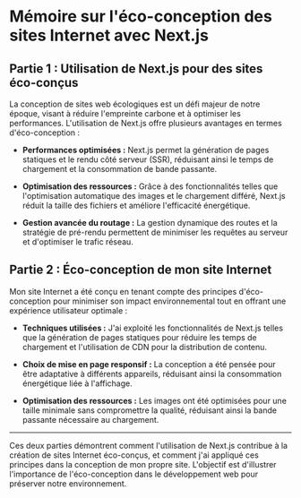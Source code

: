 # Mémoire sur l'éco-conception des sites Internet avec Next.js

## Partie 1 : Utilisation de Next.js pour des sites éco-conçus

La conception de sites web écologiques est un défi majeur de notre époque, visant à réduire l'empreinte carbone et à optimiser les performances. L'utilisation de Next.js offre plusieurs avantages en termes d'éco-conception :

- **Performances optimisées :** Next.js permet la génération de pages statiques et le rendu côté serveur (SSR), réduisant ainsi le temps de chargement et la consommation de bande passante.

- **Optimisation des ressources :** Grâce à des fonctionnalités telles que l'optimisation automatique des images et le chargement différé, Next.js réduit la taille des fichiers et améliore l'efficacité énergétique.

- **Gestion avancée du routage :** La gestion dynamique des routes et la stratégie de pré-rendu permettent de minimiser les requêtes au serveur et d'optimiser le trafic réseau.

## Partie 2 : Éco-conception de mon site Internet

Mon site Internet a été conçu en tenant compte des principes d'éco-conception pour minimiser son impact environnemental tout en offrant une expérience utilisateur optimale :

- **Techniques utilisées :** J'ai exploité les fonctionnalités de Next.js telles que la génération de pages statiques pour réduire les temps de chargement et l'utilisation de CDN pour la distribution de contenu.

- **Choix de mise en page responsif :** La conception a été pensée pour être adaptative à différents appareils, réduisant ainsi la consommation énergétique liée à l'affichage.

- **Optimisation des ressources :** Les images ont été optimisées pour une taille minimale sans compromettre la qualité, réduisant ainsi la bande passante nécessaire au chargement.

---

Ces deux parties démontrent comment l'utilisation de Next.js contribue à la création de sites Internet éco-conçus, et comment j'ai appliqué ces principes dans la conception de mon propre site. L'objectif est d'illustrer l'importance de l'éco-conception dans le développement web pour préserver notre environnement.

